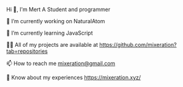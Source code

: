 Hi 👋, I'm Mert
A Student and programmer

🔭 I’m currently working on NaturalAtom

🌱 I’m currently learning JavaScript

👨‍💻 All of my projects are available at https://github.com/mixeration?tab=repositories

📫 How to reach me mixeration@gmail.com

📄 Know about my experiences https://mixeration.xyz/
